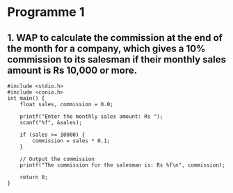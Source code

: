 # Programme 1

## 1.	WAP to calculate the commission at the end of the month for a company, which gives a 10% commission to its salesman if their monthly sales amount is Rs 10,000 or more.  

```
#include <stdio.h>
#include <conio.h>
int main() {
    float sales, commission = 0.0;

    printf("Enter the monthly sales amount: Rs ");
    scanf("%f", &sales);

    if (sales >= 10000) {
        commission = sales * 0.1;
    }

    // Output the commission
    printf("The commission for the salesman is: Rs %f\n", commission);

    return 0;
}
```